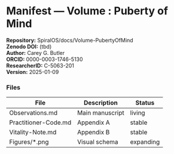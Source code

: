 # Manifest — Volume : Puberty of Mind

**Repository:** SpiralOS/docs/Volume-PubertyOfMind  
**Zenodo DOI:** (tbd)  
**Author:** Carey G. Butler  
**ORCID:** 0000-0003-1746-5130  
**ResearcherID:** C-5063-201  
**Version:** 2025-01-09  

### Files

| File                 | Description     | Status    |
| -------------------- | --------------- | --------- |
| Observations.md      | Main manuscript | living    |
| Practitioner-Code.md | Appendix A      | stable    |
| Vitality-Note.md     | Appendix B      | stable    |
| Figures/*.png        | Visual schema   | expanding |

